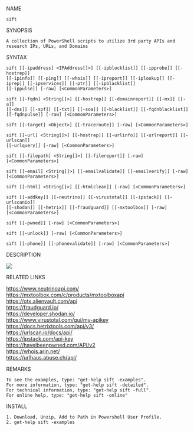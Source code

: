 NAME
    
    sift

SYNOPSIS
    
    A collection of PowerShell scripts to utilize 3rd party APIs and research IPs, URLs, and Domains


SYNTAX
    

    sift [[-ipaddress] <IPAddress[]>] [[-ipblocklist]] [[-ipprobe]] [[-hostrep]]
    [[-ipinfo]] [[-ping]] [[-whois]] [[-ipreport]] [[-iplookup]] [[-iprep]] [[-ipservices]] [[-ptr]] [[-ipblacklist]]
    [[-ippulse]] [-raw] [<CommonParameters>]

    sift [[-fqdn] <String[]>] [[-hostrep]] [[-domainreport]] [[-mx]] [[-a]]
    [[-dns]] [[-spf]] [[-txt]] [[-soa]] [[-blacklist]] [[-fqdnblacklist]] [[-fqdnpulse]] [-raw] [<CommonParameters>]

    sift [[-target] <Object>] [[-traceroute]] [-raw] [<CommonParameters>]

    sift [[-url] <String[]>] [[-hostrep]] [[-urlinfo]] [[-urlreport]] [[-urlscan]]
    [[-urlquery]] [-raw] [<CommonParameters>]

    sift [[-filepath] <String[]>] [[-filereport]] [-raw] [<CommonParameters>]

    sift [[-email] <String[]>] [[-emailvalidate]] [[-emailverify]] [-raw]
    [<CommonParameters>]

    sift [[-html] <String[]>] [[-htmlclean]] [-raw] [<CommonParameters>]

    sift [[-addkey]] [[-neutrino]] [[-virustotal]] [[-ipstack]] [[-urlscanio]]
    [[-shodan]] [[-hetrix]] [[-fraudguard]] [[-mxtoolbox]] [-raw] [<CommonParameters>]

    sift [[-pwned]] [-raw] [<CommonParameters>]

    sift [[-unlock]] [-raw] [<CommonParameters>]

    sift [[-phone]] [[-phonevalidate]] [-raw] [<CommonParameters>]


DESCRIPTION

![](https://github.com/scrawladmin/sift/blob/main/sift.gif)

RELATED LINKS
    
https://www.neutrinoapi.com/   
https://mxtoolbox.com/c/products/mxtoolboxapi   
https://otx.alienvault.com/api   
https://fraudguard.io/   
https://developer.shodan.io/   
https://www.virustotal.com/gui/my-apikey   
https://docs.hetrixtools.com/api/v3/   
https://urlscan.io/docs/api/   
https://ipstack.com/api-key   
https://haveibeenpwned.com/API/v2   
https://whois.arin.net/   
https://urlhaus.abuse.ch/api/   



REMARKS
    
    To see the examples, type: "get-help sift -examples".
    For more information, type: "get-help sift -detailed".
    For technical information, type: "get-help sift -full".
    For online help, type: "get-help sift -online"
    
   
   
INSTALL   

    1. Download, Unzip, Add to Path in Powershell User Profile.
    2. get-help sift -examples




